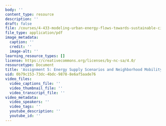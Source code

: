 ```yaml
---
body: ''
content_type: resource
description: ''
draft: false
file: /courses/4-433-modeling-urban-energy-flows-towards-sustainable-cities-and-neighborhoods-spring-2020/mit4_433s20_assignment5.pdf
file_type: application/pdf
image_metadata:
  caption: ''
  credit: ''
  image-alt: ''
learning_resource_types: []
license: https://creativecommons.org/licenses/by-nc-sa/4.0/
resourcetype: Document
title: 'Assignment 5: Energy Supply Scenarios and Neighborhood Mobility (PDF)'
uid: 0b79c153-73dc-4bdc-9878-8e6af5aade76
video_files:
  video_captions_file: ''
  video_thumbnail_file: ''
  video_transcript_file: ''
video_metadata:
  video_speakers: ''
  video_tags: ''
  youtube_description: ''
  youtube_id: ''
---
```

